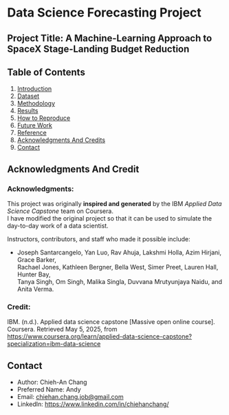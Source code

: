 # Data Science Forecasting Project

## Project Title: A Machine-Learning Approach to SpaceX Stage-Landing Budget Reduction

## Table of Contents
1. [Introduction](#introduction)  
2. [Dataset](#dataset)  
3. [Methodology](#methodology)  
4. [Results](#results)  
5. [How to Reproduce](#how-to-reproduce)  
6. [Future Work](#future-work)
7. [Reference](#Reference) 
8. [Acknowledgments And Credits](#acknowledgments-And-Credit)  
9. [Contact](#contact)
   
## Acknowledgments And Credit
### Acknowledgments:
This project was originally **inspired and generated** by the IBM *Applied Data Science Capstone* team on Coursera.  
I have modified the original project so that it can be used to simulate the day-to-day work of a data scientist.

Instructors, contributors, and staff who made it possible include:  

   - Joseph Santarcangelo, Yan Luo, Rav Ahuja, Lakshmi Holla, Azim Hirjani, Grace Barker,  
   Rachael Jones, Kathleen Bergner, Bella West, Simer Preet, Lauren Hall, Hunter Bay,  
   Tanya Singh, Om Singh, Malika Singla, Duvvana Mrutyunjaya Naidu, and Anita Verma. 
### Credit:
IBM. (n.d.). Applied data science capstone [Massive open online course]. Coursera. Retrieved May 5, 2025, from https://www.coursera.org/learn/applied-data-science-capstone?specialization=ibm-data-science

## Contact
- Author: Chieh-An Chang
- Preferred Name: Andy
- Email: chiehan.chang.job@gmail.com
- LinkedIn: https://www.linkedin.com/in/chiehanchang/
